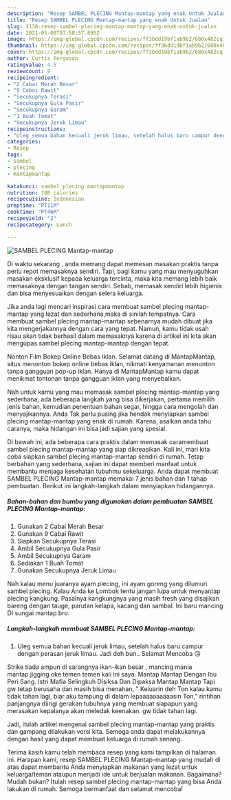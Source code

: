 ```yaml
---
description: "Resep SAMBEL PLECING Mantap-mantap yang enak Untuk Jualan"
title: "Resep SAMBEL PLECING Mantap-mantap yang enak Untuk Jualan"
slug: 1138-resep-sambel-plecing-mantap-mantap-yang-enak-untuk-jualan
date: 2021-05-08T07:58:57.895Z
image: https://img-global.cpcdn.com/recipes/ff3bdd19bf1ab9b2/680x482cq70/sambel-plecing-mantap-mantap-foto-resep-utama.jpg
thumbnail: https://img-global.cpcdn.com/recipes/ff3bdd19bf1ab9b2/680x482cq70/sambel-plecing-mantap-mantap-foto-resep-utama.jpg
cover: https://img-global.cpcdn.com/recipes/ff3bdd19bf1ab9b2/680x482cq70/sambel-plecing-mantap-mantap-foto-resep-utama.jpg
author: Curtis Ferguson
ratingvalue: 4.5
reviewcount: 9
recipeingredient:
- "2 Cabai Merah Besar"
- "9 Cabai Rawit"
- "Secukupnya Terasi"
- "Secukupnya Gula Pasir"
- "Secukupnya Garam"
- "1 Buah Tomat"
- "Secukupnya Jeruk Limau"
recipeinstructions:
- "Uleg semua bahan kecuali jeruk limau, setelah halus baru campur dengan perasan jeruk limau. Jadi deh bun.. Selamat Mencoba 😘"
categories:
- Resep
tags:
- sambel
- plecing
- mantapmantap

katakunci: sambel plecing mantapmantap 
nutrition: 108 calories
recipecuisine: Indonesian
preptime: "PT11M"
cooktime: "PT46M"
recipeyield: "2"
recipecategory: Lunch

---
```



![SAMBEL PLECING Mantap-mantap](https://img-global.cpcdn.com/recipes/ff3bdd19bf1ab9b2/680x482cq70/sambel-plecing-mantap-mantap-foto-resep-utama.jpg)

Di waktu  sekarang , anda memang dapat memesan masakan praktis tanpa perlu repot memasaknya sendiri. Tapi, bagi kamu yang mau menyuguhkan masakan eksklusif kepada keluarga tercinta, maka kita memang lebih baik memasaknya dengan tangan sendiri. Sebab, memasak sendiri lebih higienis dan bisa menyesuaikan dengan selera keluarga.

Jika anda lagi mencari inspirasi cara membuat sambel plecing mantap-mantap yang lezat dan sederhana,maka di sinilah tempatnya. Cara membuat sambel plecing mantap-mantap  sebenarnya mudah dibuat jika kita mengerjakannya dengan cara yang tepat. Namun, kamu tidak usah risau akan tidak berhasil dalam memasaknya 
karena di artikel ini kita akan mengupas sambel plecing mantap-mantap dengan tepat.  

Nonton Film Bokep Online Bebas Iklan. Selamat datang di MantapMantap, situs menonton bokep online bebas iklan, nikmati kenyamanan menonton tanpa gangguan pop-up iklan. Hanya di MantapMantap kamu dapat menikmat tontonan tanpa gangguan iklan yang menyebalkan.

Nah untuk kamu yang mau memasak sambel plecing mantap-mantap yang sederhana, ada beberapa langkah yang bisa dikerjakan, pertama memilih jenis bahan, kemudian penentuan bahan segar, hingga cara mengolah dan menyajikannya. Anda Tak perlu pusing jika hendak menyiapkan sambel plecing mantap-mantap yang enak di rumah. Karena, asalkan anda  tahu caranya, maka hidangan ini bisa jadi sajian yang spesial.

Di bawah ini, ada beberapa cara praktis  dalam memasak caramembuat sambel plecing mantap-mantap yang siap dikreasikan. Kali ini, mari kita coba siapkan sambel plecing mantap-mantap sendiri di rumah. Tetap berbahan yang sederhana, sajian ini dapat memberi manfaat untuk membantu menjaga kesehatan tubuhmu sekeluarga. Anda dapat membuat SAMBEL PLECING Mantap-mantap memakai 7 jenis bahan dan 1 tahap pembuatan. Berikut ini langkah-langkah dalam menyiapkan hidangannya.

<!--inarticleads1-->

##### Bahan-bahan dan bumbu yang digunakan dalam pembuatan SAMBEL PLECING Mantap-mantap:

1. Gunakan 2 Cabai Merah Besar
1. Gunakan 9 Cabai Rawit
1. Siapkan Secukupnya Terasi
1. Ambil Secukupnya Gula Pasir
1. Ambil Secukupnya Garam
1. Sediakan 1 Buah Tomat
1. Gunakan Secukupnya Jeruk Limau


Nah kalau menu juaranya ayam plecing, ini ayam goreng yang dilumuri sambel plecing. Kalau Anda ke Lombok tentu jangan lupa untuk menyantap plecing kangkung. Pasalnya kangkungnya yang masih fresh yang disajikan bareng dengan tauge, parutan kelapa, kacang dan sambal. Ini baru mancing DI sungai mantap bro. 

<!--inarticleads2-->

##### Langkah-langkah membuat SAMBEL PLECING Mantap-mantap:

1. Uleg semua bahan kecuali jeruk limau, setelah halus baru campur dengan perasan jeruk limau. Jadi deh bun.. Selamat Mencoba 😘


Strike tiada ampun di sarangnya ikan-ikan besar , mancing mania mantap.jigging oke temen temen kali ini saya. Mantap Mantap Dengan Ibu Peri Sang. Istri Mafia Selingkuh Disiksa Dan Dipaksa Mantap Mantap Tapi gw tetap berusaha dan masih bisa menahan, &#34; Keluarin deh Ton kalau kamu tidak tahan lagi, biar aku tampung di dalam lepaaaaaaaaaasin Ton,&#34; rintihan panjangnya diirigi gerakan tubuhnya yang membuat siapapun yang merasakan kepalanya akan meledak keenakan. gw tidak tahan lagi. 

Jadi, itulah artikel mengenai  sambel plecing mantap-mantap  yang praktis dan gampang dilakukan versi kita. Semoga anda dapat melakukannya dengan hasil yang dapat membuat keluarga di rumah senang. 

Terima kasih kamu telah membaca resep yang kami tampilkan di halaman ini. Harapan kami, resep  SAMBEL PLECING Mantap-mantap yang mudah di atas dapat membantu Anda menyiapkan makanan yang lezat untuk keluarga/teman ataupun menjadi ide untuk berjualan makanan. Bagaimana? Mudah bukan? Itulah resep sambel plecing mantap-mantap yang bisa Anda lakukan di rumah. Semoga bermanfaat dan selamat mencoba!

